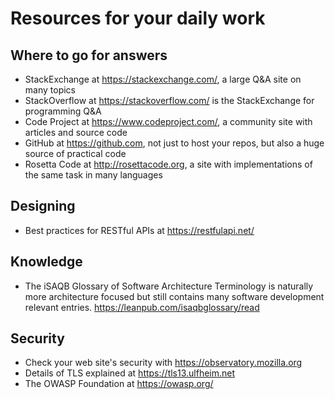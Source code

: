 
# Resources for your daily work

## Where to go for answers

- StackExchange at <https://stackexchange.com/>,
  a large Q&A site on many topics
- StackOverflow at <https://stackoverflow.com/>
  is the StackExchange for programming Q&A
- Code Project at <https://www.codeproject.com/>,
  a community site with articles and source code
- GitHub at <https://github.com>, not just to host your repos,
  but also a huge source of practical code
- Rosetta Code at <http://rosettacode.org>,
  a site with implementations of the same task
  in many languages
  
## Designing

- Best practices for RESTful APIs at <https://restfulapi.net/>

## Knowledge

- The iSAQB Glossary of Software Architecture Terminology
  is naturally more architecture focused but still contains
  many software development relevant entries.
  <https://leanpub.com/isaqbglossary/read>

## Security

- Check your web site's security with <https://observatory.mozilla.org>
- Details of TLS explained at <https://tls13.ulfheim.net>
- The OWASP Foundation at <https://owasp.org/>
